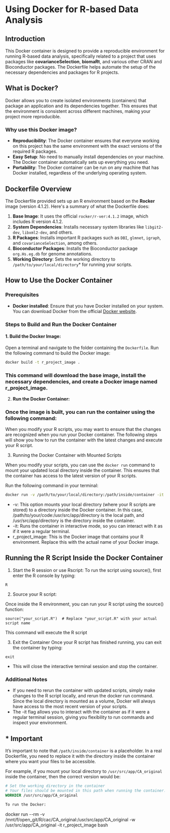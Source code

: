 # Using Docker for R-based Data Analysis

## Introduction

This Docker container is designed to provide a reproducible environment for running R-based data analysis, specifically related to a project that uses packages like **covarianceSelection**, **biomaRt**, and various other CRAN and Bioconductor packages. The Dockerfile helps automate the setup of the necessary dependencies and packages for R projects.

## What is Docker?

Docker allows you to create isolated environments (containers) that package an application and its dependencies together. This ensures that the environment is consistent across different machines, making your project more reproducible.

### Why use this Docker image?

- **Reproducibility**: The Docker container ensures that everyone working on this project has the same environment with the exact versions of the required R packages.
- **Easy Setup**: No need to manually install dependencies on your machine. The Docker container automatically sets up everything you need.
- **Portability**: The Docker container can be run on any machine that has Docker installed, regardless of the underlying operating system.

## Dockerfile Overview

The Dockerfile provided sets up an R environment based on the **Rocker** image (version 4.1.2). Here's a summary of what the Dockerfile does:

1. **Base Image**: It uses the official `rocker/r-ver:4.1.2` image, which includes R version 4.1.2.
2. **System Dependencies**: Installs necessary system libraries like `libgit2-dev`, `libxml2-dev`, and others.
3. **R Packages**: Installs important R packages such as `DBI`, `glmnet`, `igraph`, and `covarianceSelection`, among others.
4. **Bioconductor Packages**: Installs the Bioconductor package `org.Hs.eg.db` for genome annotations.
5. **Working Directory**: Sets the working directory to `/path/to/your/local/directory`* for running your scripts.

## How to Use the Docker Container

### Prerequisites

- **Docker installed**: Ensure that you have Docker installed on your system. You can download Docker from the official [Docker website](https://www.docker.com/get-started).

### Steps to Build and Run the Docker Container

#### 1. Build the Docker Image:

   Open a terminal and navigate to the folder containing the `Dockerfile`. Run the following command to build the Docker image:

   ```bash
   docker build -t r_project_image .

   ```

### This command will download the base image, install the necessary dependencies, and create a Docker image named r_project_image.

2. **Run the Docker Container:**

### Once the image is built, you can run the container using the following command:

When you modify your R scripts, you may want to ensure that the changes are recognized when you run your Docker container. The following steps will show you how to run the container with the latest changes and execute your R script.

3. Running the Docker Container with Mounted Scripts

When you modify your scripts, you can use the `docker run` command to mount your updated local directory inside the container. This ensures that the container has access to the latest version of your R scripts.

Run the following command in your terminal:

```bash
docker run -v /path/to/your/local/directory:/path/inside/container -it r_project_image
```
* -v: This option mounts your local directory (where your R scripts are stored) to a directory inside the Docker container. In this case, /path/to/your/code:/usr/src/app/directory is the local path, and /usr/src/app/directory is the directory inside the container.
* -it: Runs the container in interactive mode, so you can interact with it as if it were a regular terminal.
* r_project_image: This is the Docker image that contains your R environment. Replace this with the actual name of your Docker image.

## Running the R Script Inside the Docker Container
1. Start the R session or use Rscript:
To run the script using source(), first enter the R console by typing:

```
R
```

2. Source your R script:

Once inside the R environment, you can run your R script using the source() function:

```
source("your_script.R")  # Replace "your_script.R" with your actual script name
```
This command will execute the R script

3. Exit the Container
Once your R script has finished running, you can exit the container by typing:
```
exit
```
* This will close the interactive terminal session and stop the container.

### Additional Notes

* If you need to rerun the container with updated scripts, simply make changes to the R script locally, and rerun the docker run command. Since the local directory is mounted as a volume, Docker will always have access to the most recent version of your scripts.
* The -it flag allows you to interact with the container as if it were a regular terminal session, giving you flexibility to run commands and inspect your environment.

## * Important
It’s important to note that `/path/inside/container` is a placeholder. In a real Dockerfile, you need to replace it with the directory inside the container where you want your files to be accessible.

For example, if you mount your local directory to `/usr/src/app/CA_original` inside the container, then the correct version would be:

```dockerfile
# Set the working directory in the container
# Your files should be mounted in this path when running the container.
WORKDIR /usr/src/app/CA_original

To run the Docker:

```
docker run --rm -v /mnt/f/open_git/R/cac/CA_original:/usr/src/app/CA_original -w /usr/src/app/CA_original -it r_project_image bash
```
